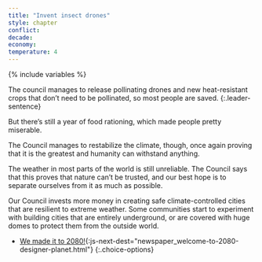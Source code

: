 ```yaml
---
title: "Invent insect drones"
style: chapter
conflict: 
decade: 
economy: 
temperature: 4
---
```


{% include variables %}

The council manages to release pollinating drones and new heat-resistant crops that don’t need to be pollinated, so most people are saved. 
{:.leader-sentence}

But there’s still a year of food rationing, which made people pretty miserable.

The Council manages to restabilize the climate, though, once again proving that it is the greatest and humanity can withstand anything.

The weather in most parts of the world is still unreliable. The Council says that this proves that nature can’t be trusted, and our best hope is to separate ourselves from it as much as possible.

Our Council invests more money in creating safe climate-controlled cities that are resilient to extreme weather. Some communities start to experiment with building cities that are entirely underground, or are covered with huge domes to protect them from the outside world.

- [We made it to 2080!](part-page_2080.html){:js-next-dest="newspaper_welcome-to-2080-designer-planet.html"}
{:.choice-options}
